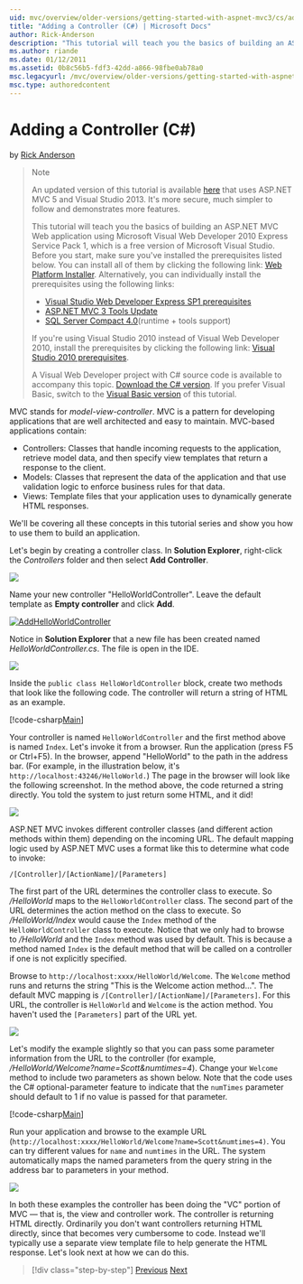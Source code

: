 ```yaml
---
uid: mvc/overview/older-versions/getting-started-with-aspnet-mvc3/cs/adding-a-controller
title: "Adding a Controller (C#) | Microsoft Docs"
author: Rick-Anderson
description: "This tutorial will teach you the basics of building an ASP.NET MVC Web application using Microsoft Visual Web Developer 2010 Express Serivice Pack 1, which i..."
ms.author: riande
ms.date: 01/12/2011
ms.assetid: 0b8c56b5-fdf3-42dd-a866-98fbe0ab78a0
msc.legacyurl: /mvc/overview/older-versions/getting-started-with-aspnet-mvc3/cs/adding-a-controller
msc.type: authoredcontent
---
```

Adding a Controller (C#)
====================
by [Rick Anderson](https://twitter.com/RickAndMSFT)

> > [!NOTE]
> > An updated version of this tutorial is available [here](../../../getting-started/introduction/getting-started.md) that uses ASP.NET MVC 5 and Visual Studio 2013. It's more secure, much simpler to follow and demonstrates more features.
> 
> 
> This tutorial will teach you the basics of building an ASP.NET MVC Web application using Microsoft Visual Web Developer 2010 Express Service Pack 1, which is a free version of Microsoft Visual Studio. Before you start, make sure you've installed the prerequisites listed below. You can install all of them by clicking the following link: [Web Platform Installer](https://www.microsoft.com/web/gallery/install.aspx?appid=VWD2010SP1Pack). Alternatively, you can individually install the prerequisites using the following links:
> 
> - [Visual Studio Web Developer Express SP1 prerequisites](https://www.microsoft.com/web/gallery/install.aspx?appid=VWD2010SP1Pack)
> - [ASP.NET MVC 3 Tools Update](https://www.microsoft.com/web/gallery/install.aspx?appsxml=&amp;appid=MVC3)
> - [SQL Server Compact 4.0](https://www.microsoft.com/web/gallery/install.aspx?appid=SQLCE;SQLCEVSTools_4_0)(runtime + tools support)
> 
> If you're using Visual Studio 2010 instead of Visual Web Developer 2010, install the prerequisites by clicking the following link: [Visual Studio 2010 prerequisites](https://www.microsoft.com/web/gallery/install.aspx?appsxml=&amp;appid=VS2010SP1Pack).
> 
> A Visual Web Developer project with C# source code is available to accompany this topic. [Download the C# version](https://code.msdn.microsoft.com/Introduction-to-MVC-3-10d1b098). If you prefer Visual Basic, switch to the [Visual Basic version](../vb/intro-to-aspnet-mvc-3.md) of this tutorial.


MVC stands for *model-view-controller*. MVC is a pattern for developing applications that are well architected and easy to maintain. MVC-based applications contain:

- Controllers: Classes that handle incoming requests to the application, retrieve model data, and then specify view templates that return a response to the client.
- Models: Classes that represent the data of the application and that use validation logic to enforce business rules for that data.
- Views: Template files that your application uses to dynamically generate HTML responses.

We'll be covering all these concepts in this tutorial series and show you how to use them to build an application.

Let's begin by creating a controller class. In **Solution Explorer**, right-click the *Controllers* folder and then select **Add Controller**.

[![](adding-a-controller/_static/image2.png)](adding-a-controller/_static/image1.png)

Name your new controller "HelloWorldController". Leave the default template as **Empty controller** and click **Add**.

[![AddHelloWorldController](adding-a-controller/_static/image4.png)](adding-a-controller/_static/image3.png)

Notice in **Solution Explorer** that a new file has been created named *HelloWorldController.cs*. The file is open in the IDE.

![](adding-a-controller/_static/image5.png)

Inside the `public class HelloWorldController` block, create two methods that look like the following code. The controller will return a string of HTML as an example.

[!code-csharp[Main](adding-a-controller/samples/sample1.cs)]

Your controller is named `HelloWorldController` and the first method above is named `Index`. Let's invoke it from a browser. Run the application (press F5 or Ctrl+F5). In the browser, append "HelloWorld" to the path in the address bar. (For example, in the illustration below, it's `http://localhost:43246/HelloWorld.`) The page in the browser will look like the following screenshot. In the method above, the code returned a string directly. You told the system to just return some HTML, and it did!

![](adding-a-controller/_static/image6.png)

ASP.NET MVC invokes different controller classes (and different action methods within them) depending on the incoming URL. The default mapping logic used by ASP.NET MVC uses a format like this to determine what code to invoke:

`/[Controller]/[ActionName]/[Parameters]`

The first part of the URL determines the controller class to execute. So */HelloWorld* maps to the `HelloWorldController` class. The second part of the URL determines the action method on the class to execute. So */HelloWorld/Index* would cause the `Index` method of the `HelloWorldController` class to execute. Notice that we only had to browse to */HelloWorld* and the `Index` method was used by default. This is because a method named `Index` is the default method that will be called on a controller if one is not explicitly specified.

Browse to `http://localhost:xxxx/HelloWorld/Welcome`. The `Welcome` method runs and returns the string "This is the Welcome action method...". The default MVC mapping is `/[Controller]/[ActionName]/[Parameters]`. For this URL, the controller is `HelloWorld` and `Welcome` is the action method. You haven't used the `[Parameters]` part of the URL yet.

![](adding-a-controller/_static/image7.png)

Let's modify the example slightly so that you can pass some parameter information from the URL to the controller (for example, */HelloWorld/Welcome?name=Scott&amp;numtimes=4*). Change your `Welcome` method to include two parameters as shown below. Note that the code uses the C# optional-parameter feature to indicate that the `numTimes` parameter should default to 1 if no value is passed for that parameter.

[!code-csharp[Main](adding-a-controller/samples/sample2.cs)]

Run your application and browse to the example URL (`http://localhost:xxxx/HelloWorld/Welcome?name=Scott&numtimes=4)`. You can try different values for `name` and `numtimes` in the URL. The system automatically maps the named parameters from the query string in the address bar to parameters in your method.

![](adding-a-controller/_static/image8.png)

In both these examples the controller has been doing the "VC" portion of MVC — that is, the view and controller work. The controller is returning HTML directly. Ordinarily you don't want controllers returning HTML directly, since that becomes very cumbersome to code. Instead we'll typically use a separate view template file to help generate the HTML response. Let's look next at how we can do this.

> [!div class="step-by-step"]
> [Previous](intro-to-aspnet-mvc-3.md)
> [Next](adding-a-view.md)
